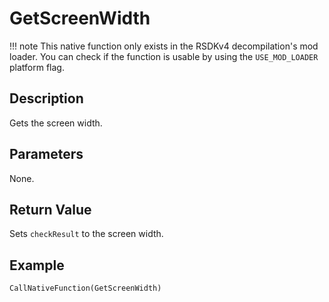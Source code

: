 # GetScreenWidth

!!! note
    This native function only exists in the RSDKv4 decompilation's mod loader. You can check if the function is usable by using the `USE_MOD_LOADER` platform flag.

## Description
Gets the screen width.

## Parameters
None.

## Return Value
Sets `checkResult` to the screen width.

## Example
```
CallNativeFunction(GetScreenWidth)
```